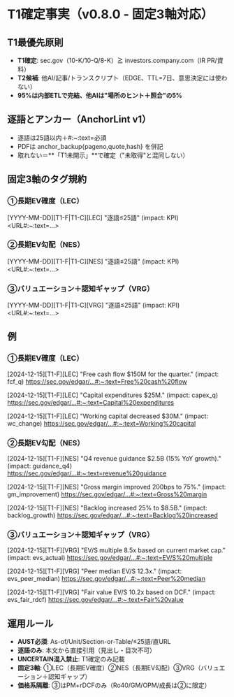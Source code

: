 # T1確定事実（v0.8.0 - 固定3軸対応）

## T1最優先原則
- **T1確定**: sec.gov（10-K/10-Q/8-K）≧ investors.company.com（IR PR/資料）
- **T2候補**: 他AI/記事/トランスクリプト（EDGE、TTL=7日、意思決定には使わない）
- **95%は内部ETLで完結、他AIは"場所のヒント＋照合"の5%**

## 逐語とアンカー（AnchorLint v1）
- 逐語は25語以内＋#:~:text=必須
- PDFは anchor_backup{pageno,quote,hash} を併記
- 取れない＝**「T1未開示」**で確定（"未取得"と混同しない）

## 固定3軸のタグ規約

### ①長期EV確度（LEC）
[YYYY-MM-DD][T1-F|T1-C][LEC] "逐語≤25語" (impact: KPI) <URL#:~:text=...>

### ②長期EV勾配（NES）
[YYYY-MM-DD][T1-F|T1-C][NES] "逐語≤25語" (impact: KPI) <URL#:~:text=...>

### ③バリュエーション＋認知ギャップ（VRG）
[YYYY-MM-DD][T1-F|T1-C][VRG] "逐語≤25語" (impact: KPI) <URL#:~:text=...>

## 例

### ①長期EV確度（LEC）
[2024-12-15][T1-F][LEC] "Free cash flow $150M for the quarter." (impact: fcf_q) <https://sec.gov/edgar/...#:~:text=Free%20cash%20flow>

[2024-12-15][T1-F][LEC] "Capital expenditures $25M." (impact: capex_q) <https://sec.gov/edgar/...#:~:text=Capital%20expenditures>

[2024-12-15][T1-F][LEC] "Working capital decreased $30M." (impact: wc_change) <https://sec.gov/edgar/...#:~:text=Working%20capital>

### ②長期EV勾配（NES）
[2024-12-15][T1-F][NES] "Q4 revenue guidance $2.5B (15% YoY growth)." (impact: guidance_q4) <https://sec.gov/edgar/...#:~:text=revenue%20guidance>

[2024-12-15][T1-F][NES] "Gross margin improved 200bps to 75%." (impact: gm_improvement) <https://sec.gov/edgar/...#:~:text=Gross%20margin>

[2024-12-15][T1-F][NES] "Backlog increased 25% to $8.5B." (impact: backlog_growth) <https://sec.gov/edgar/...#:~:text=Backlog%20increased>

### ③バリュエーション＋認知ギャップ（VRG）
[2024-12-15][T1-F][VRG] "EV/S multiple 8.5x based on current market cap." (impact: evs_actual) <https://sec.gov/edgar/...#:~:text=EV/S%20multiple>

[2024-12-15][T1-F][VRG] "Peer median EV/S 12.3x." (impact: evs_peer_median) <https://sec.gov/edgar/...#:~:text=Peer%20median>

[2024-12-15][T1-F][VRG] "Fair value EV/S 10.2x based on DCF." (impact: evs_fair_rdcf) <https://sec.gov/edgar/...#:~:text=Fair%20value>

## 運用ルール
- **AUST必須**: As-of/Unit/Section-or-Table/≤25語/直URL
- **逐語のみ**: 本文から直接引用（見出し・目次不可）
- **UNCERTAIN混入禁止**: T1確定のみ記載
- **固定3軸**: ①LEC（長期EV確度）②NES（長期EV勾配）③VRG（バリュエーション＋認知ギャップ）
- **価格系隔離**: ③はPM+rDCFのみ（Ro40/GM/OPM/成長は②に限定）

